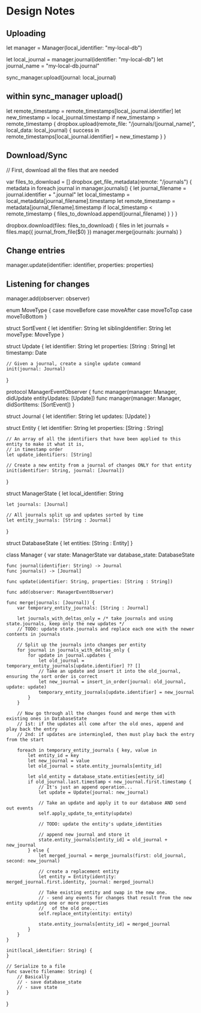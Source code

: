 
# Design Notes


## Uploading

let manager = Manager(local_identifier: "my-local-db")

let local_journal = manager.journal(identifier: "my-local-db")
let journal_name = "my-local-db.journal"

sync_manager.upload(journal: local_journal)

## within sync_manager upload()

let remote_timestamp = remote_timestamps[local_journal.identifier]
let new_timestamp = local_journal.timestamp
if new_timestamp > remote_timestamp {
    dropbox.upload(remote_file: "/journals/\(journal_name)", local_data: local_journal) { success in
      remote_timestamps[local_journal.identifier] = new_timestamp 
    }
}

## Download/Sync

// First, download all the files that are needed

var files_to_download = []
dropbox.get_file_metadata(remote: "/journals") { metadata in
    foreach journal in manager.journals() {
        let journal_filename = journal.identifier + ".journal"
        let local_timestamp = local_metadata[journal_filename].timestamp
        let remote_timestamp = metadata[journal_filename].timestamp
        if local_timestamp < remote_timestamp {
            files_to_download.append(journal_filename)
        }
    }
}

dropbox.download(files: files_to_download) { files in
    let journals = files.map({ journal_from_file($0) })
    manager.merge(journals: journals)
}

## Change entries

manager.update(identifier: identifier, properties: properties)

## Listening for changes

manager.add(observer: observer)

enum MoveType {
    case moveBefore
    case moveAfter
    case moveToTop
    case moveToBottom
}

struct SortEvent {
    let identifier: String
    let siblingIdentifier: String
    let moveType: MoveType
}

struct Update {
    let identifier: String
    let properties: [String : String]
    let timestamp: Date

    // Given a journal, create a single update command
    init(journal: Journal)
}

protocol ManagerEventObserver {
    func manager(manager: Manager, didUpdate entityUpdates: [Update])
    func manager(manager: Manager, didSortItems: [SortEvent])
}

struct Journal {
    let identifier: String
    let updates: [Update] 
}

struct Entity {
    let identifier: String
    let properties: [String : String]

    // An array of all the identifiers that have been applied to this entity to make it what it is,
    // in timestamp order
    let update_identifiers: [String]

    // Create a new entity from a journal of changes ONLY for that entity
    init(identifier: String, journal: [Journal])
}

struct ManagerState {
    let local_identifier: String

    let journals: [Journal]

    // All journals split up and updates sorted by time 
    let entity_journals: [String : Journal]
}

struct DatabaseState {
    let entities: [String : Entity]
}

class Manager {
    var state: ManagerState
    var database_state: DatabaseState

    func journal(identifier: String) -> Journal
    func journals() -> [Journal]

    func update(identifier: String, properties: [String : String])

    func add(observer: ManagerEventObserver)

    func merge(journals: [Journal]) {
        var temporary_entity_journals: [String : Journal]

        let journals_with_deltas_only = /* take journals and using state.journals, keep only the new updates */
        // TODO: update state.journals and replace each one with the newer contents in journals

        // Split up the journals into changes per entity
        for journal in journals_with_deltas_only {
            for update in journal.updates {
                let old_journal = temporary_entity_journals[update.identifier] ?? []
                // Take an update and insert it into the old_journal, ensuring the sort order is correct
                let new_journal = insert_in_order(journal: old_journal, update: update)
                temporary_entity_journals[update.identifier] = new_journal
            }
        }

        // Now go through all the changes found and merge them with existing ones in DatabaseState
        // 1st: if the updates all come after the old ones, append and play back the entry
        // 2nd: if updates are intermingled, then must play back the entry from the start

        foreach in temporary_entity_journals { key, value in
            let entity_id = key
            let new_journal = value
            let old_journal = state.entity_journals[entity_id]

            let old_entity = database_state.entities[entity_id]
            if old_journal.last.timestamp < new_journal.first.timestamp {
                // It's just an append operation...
                let update = Update(journal: new_journal)

                // Take an update and apply it to our database AND send out events
                self.apply_update_to_entity(update)

                // TODO: update the entity's update_identities

                // append new journal and store it
                state.entity_journals[entity_id] = old_journal + new_journal
            } else {
                let merged_journal = merge_journals(first: old_journal, second: new_journal)

                // create a replacement entity 
                let entity = Entity(identity: merged_journal.first.identity, journal: merged_journal)

                // Take existing entity and swap in the new one.
                // - send any events for changes that result from the new entity updating one or more properties 
                //   of the old one...
                self.replace_entity(entity: entity)

                state.entity_journals[entity_id] = merged_journal
            }
        }
    }

    init(local_identifier: String) {
    }

    // Serialize to a file
    func save(to filename: String) {
        // Basically
        // - save database_state
        // - save state
    }
}

